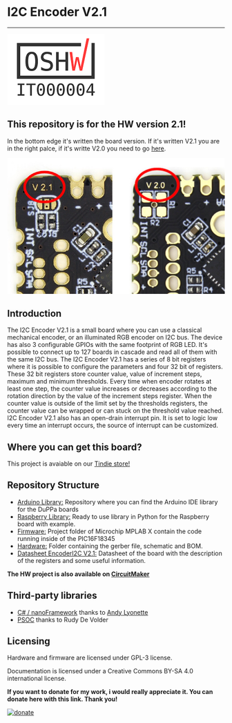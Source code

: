 # I2C Encoder V2.1
--------------------------------------------------------------------------------
![OSHW](OSHW_mark_IT000004.png)

## This repository is for the HW version 2.1!
In the bottom edge it's written the board version. 
If it's written V2.1 you are in the right palce, if it's writte V2.0 you need to go [here](https://github.com/Fattoresaimon/I2CEncoderV2.1/releases/tag/V2.0.0).

![HW version V2.1](Version.jpg)




## Introduction
The I2C Encoder V2.1 is a small board where you can use a classical mechanical encoder, or an illuminated RGB encoder on I2C bus.
The device has also 3 configurable GPIOs with the same footprint of RGB LED. It's possible to connect up to 127 boards in cascade and read all of them with the same I2C bus.
The I2C Encoder V2.1 has a series of 8 bit registers where it is possible to configure  the parameters and four 32 bit of registers. These 32 bit registers store counter value, value of increment steps, maximum and minimum thresholds.
Every time when encoder rotates at least one step, the counter value increases or decreases according to the rotation direction by the value of the increment steps register.
When the counter value is outside of the limit set by the thresholds registers, the counter value can be wrapped or can stuck on the threshold value reached.
I2C Encoder V2.1 also has an open-drain interrupt pin. It is set to logic low every time an interrupt occurs, the source of interrupt can be customized.

## Where you can get this board?
This project is avaiable on our [Tindie store!](https://www.tindie.com/products/Saimon/i2c-encoder-v2/)



## Repository Structure
* [Arduino Library:](https://github.com/Fattoresaimon/ArduinoDuPPaLib) Repository where you can find the Arduino IDE library for the DuPPa boards
* [Raspberry Library:](/Python%20Raspberry%20Library) Ready to use library in Python for the Raspberry board with example.
* [Firmware:](/Firmware) Project folder of Microchip MPLAB X contain the code running inside of the PIC16F18345
* [Hardware:](/Hardware) Folder containing the gerber file, schematic and BOM. 
* [Datasheet EncoderI2C V2.1:](EncoderI2CV2.1_v1.0.pdf) Datasheet of the board with the description of the registers and some useful information.

**The HW project is also available on [CircuitMaker](https://workspace.circuitmaker.com/Projects/Details/Simone--Caron/I2C-Encoder-V2)**





## Third-party libraries

* [C# / nanoFramework]( https://github.com/andylyonette/I2cEncoderV2)  thanks to  [Andy Lyonette](https://www.hackster.io/andy-lyonette)
* [PSOC](https://github.com/rudydevolder/DUPPA-i2cEncoder-for-PSOC) thanks to Rudy De Volder

   


## Licensing

Hardware and firmware are licensed under GPL-3 license.

Documentation is licensed under a Creative Commons BY-SA 4.0 international license.


**If you want to donate for my work, i would really appreciate it. You can donate here with this link. Thank you!**

[![donate](https://www.paypalobjects.com/en_US/i/btn/btn_donateCC_LG.gif)](https://www.paypal.com/cgi-bin/webscr?cmd=_s-xclick&hosted_button_id=5DX7BCX7JD5SL)
